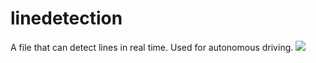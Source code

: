 # linedetection
A file that can detect lines in real time.
Used for autonomous driving.
<img src="[img.shields.io/badge]/retroarch-000000?style=flat&logo=retroacrch&logoColor=black"/>
